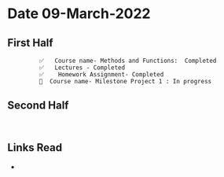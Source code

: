 
# Date 09-March-2022

## First Half
```
         ✅   Course name- Methods and Functions:  Completed
         ✅   Lectures - Completed
         ✅    Homework Assignment- Completed
         🔄  Course name- Milestone Project 1 : In progress

```
## Second Half
```
  

```
## Links Read
- 